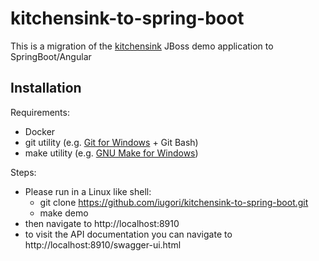 # kitchensink-to-spring-boot

This is a migration of the [kitchensink](https://github.com/jboss-developer/jboss-eap-quickstarts/tree/8.0.x/kitchensink) JBoss demo application to SpringBoot/Angular

## Installation
Requirements:
- Docker
- git utility (e.g. [Git for Windows](https://git-scm.com/downloads/win) + Git Bash)
- make utility (e.g. [GNU Make for Windows](https://gnuwin32.sourceforge.net/packages/make.htm))

Steps:
- Please run in a Linux like shell:
  - git clone https://github.com/iugori/kitchensink-to-spring-boot.git
  - make demo
- then navigate to http://localhost:8910
- to visit the API documentation you can navigate to http://localhost:8910/swagger-ui.html

